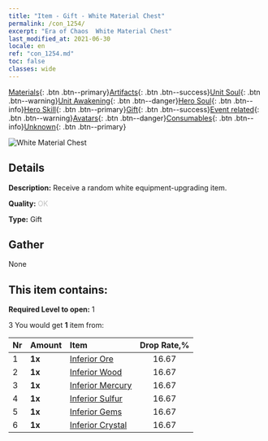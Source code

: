 ```yaml
---
title: "Item - Gift - White Material Chest"
permalink: /con_1254/
excerpt: "Era of Chaos  White Material Chest"
last_modified_at: 2021-06-30
locale: en
ref: "con_1254.md"
toc: false
classes: wide
---
```

 [Materials](/Items/){: .btn .btn--primary}[Artifacts](/Items/Artifacts/){: .btn .btn--success}[Unit Soul](/Items/UnitSoul/){: .btn .btn--warning}[Unit Awakening](/Items/UnitAwakening/){: .btn .btn--danger}[Hero Soul](/Items/HeroSoul/){: .btn .btn--info}[Hero Skill](/Items/HeroSkill/){: .btn .btn--primary}[Gift](/Items/Gift/){: .btn .btn--success}[Event related](/Items/Events/){: .btn .btn--warning}[Avatars](/Items/Avatars/){: .btn .btn--danger}[Consumables](/Items/Consumables/){: .btn .btn--info}[Unknown](/Items/Unknown/){: .btn .btn--primary}

 ![White Material Chest](/images/t/i_304002.png)

## Details
 **Description:** Receive a random white equipment-upgrading item.

 **Quality:** <span style="color: #C0C0C0">OK</span>

 **Type:** Gift

## Gather

  None

## This item contains:

 **Required Level to open:** 1

 3 You would get **1** item  from:

  | Nr | Amount |     Item    | Drop Rate,% |
  |:---|:-------|:------------|:---------:|
  | 1 |  **1x** | [Inferior Ore](/Items/mat_1/) | 16.67 | 
  | 2 |  **1x** | [Inferior Wood](/Items/mat_1/) | 16.67 | 
  | 3 |  **1x** | [Inferior Mercury](/Items/mat_2/) | 16.67 | 
  | 4 |  **1x** | [Inferior Sulfur](/Items/mat_3/) | 16.67 | 
  | 5 |  **1x** | [Inferior Gems](/Items/mat_4/) | 16.67 | 
  | 6 |  **1x** | [Inferior Crystal](/Items/mat_5/) | 16.67 | 
